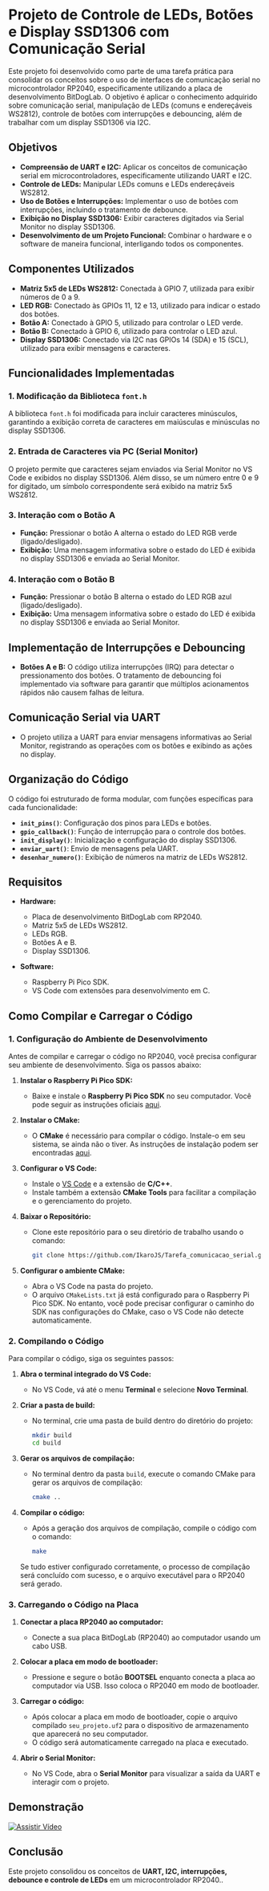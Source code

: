 # Projeto de Controle de LEDs, Botões e Display SSD1306 com Comunicação Serial

Este projeto foi desenvolvido como parte de uma tarefa prática para consolidar os conceitos sobre o uso de interfaces de comunicação serial no microcontrolador RP2040, especificamente utilizando a placa de desenvolvimento BitDogLab. O objetivo é aplicar o conhecimento adquirido sobre comunicação serial, manipulação de LEDs (comuns e endereçáveis WS2812), controle de botões com interrupções e debouncing, além de trabalhar com um display SSD1306 via I2C.

## Objetivos

- **Compreensão de UART e I2C:** Aplicar os conceitos de comunicação serial em microcontroladores, especificamente utilizando UART e I2C.
- **Controle de LEDs:** Manipular LEDs comuns e LEDs endereçáveis WS2812.
- **Uso de Botões e Interrupções:** Implementar o uso de botões com interrupções, incluindo o tratamento de debounce.
- **Exibição no Display SSD1306:** Exibir caracteres digitados via Serial Monitor no display SSD1306.
- **Desenvolvimento de um Projeto Funcional:** Combinar o hardware e o software de maneira funcional, interligando todos os componentes.

## Componentes Utilizados

- **Matriz 5x5 de LEDs WS2812:** Conectada à GPIO 7, utilizada para exibir números de 0 a 9.
- **LED RGB:** Conectado às GPIOs 11, 12 e 13, utilizado para indicar o estado dos botões.
- **Botão A:** Conectado à GPIO 5, utilizado para controlar o LED verde.
- **Botão B:** Conectado à GPIO 6, utilizado para controlar o LED azul.
- **Display SSD1306:** Conectado via I2C nas GPIOs 14 (SDA) e 15 (SCL), utilizado para exibir mensagens e caracteres.

## Funcionalidades Implementadas

### 1. **Modificação da Biblioteca `font.h`**

A biblioteca `font.h` foi modificada para incluir caracteres minúsculos, garantindo a exibição correta de caracteres em maiúsculas e minúsculas no display SSD1306.

### 2. **Entrada de Caracteres via PC (Serial Monitor)**

O projeto permite que caracteres sejam enviados via Serial Monitor no VS Code e exibidos no display SSD1306. Além disso, se um número entre 0 e 9 for digitado, um símbolo correspondente será exibido na matriz 5x5 WS2812.

### 3. **Interação com o Botão A**

- **Função:** Pressionar o botão A alterna o estado do LED RGB verde (ligado/desligado).
- **Exibição:** Uma mensagem informativa sobre o estado do LED é exibida no display SSD1306 e enviada ao Serial Monitor.

### 4. **Interação com o Botão B**

- **Função:** Pressionar o botão B alterna o estado do LED RGB azul (ligado/desligado).
- **Exibição:** Uma mensagem informativa sobre o estado do LED é exibida no display SSD1306 e enviada ao Serial Monitor.

## Implementação de Interrupções e Debouncing

- **Botões A e B:** O código utiliza interrupções (IRQ) para detectar o pressionamento dos botões. O tratamento de debouncing foi implementado via software para garantir que múltiplos acionamentos rápidos não causem falhas de leitura.
  
## Comunicação Serial via UART

- O projeto utiliza a UART para enviar mensagens informativas ao Serial Monitor, registrando as operações com os botões e exibindo as ações no display.

## Organização do Código

O código foi estruturado de forma modular, com funções específicas para cada funcionalidade:

- **`init_pins()`**: Configuração dos pinos para LEDs e botões.
- **`gpio_callback()`**: Função de interrupção para o controle dos botões.
- **`init_display()`**: Inicialização e configuração do display SSD1306.
- **`enviar_uart()`**: Envio de mensagens pela UART.
- **`desenhar_numero()`**: Exibição de números na matriz de LEDs WS2812.

## Requisitos

- **Hardware:**
  - Placa de desenvolvimento BitDogLab com RP2040.
  - Matriz 5x5 de LEDs WS2812.
  - LEDs RGB.
  - Botões A e B.
  - Display SSD1306.

- **Software:**
  - Raspberry Pi Pico SDK.
  - VS Code com extensões para desenvolvimento em C.

## Como Compilar e Carregar o Código

### 1. **Configuração do Ambiente de Desenvolvimento**

Antes de compilar e carregar o código no RP2040, você precisa configurar seu ambiente de desenvolvimento. Siga os passos abaixo:

1. **Instalar o Raspberry Pi Pico SDK:**
   - Baixe e instale o **Raspberry Pi Pico SDK** no seu computador. Você pode seguir as instruções oficiais [aqui](https://www.raspberrypi.org/documentation/rp2040/getting-started/).

2. **Instalar o CMake:**
   - O **CMake** é necessário para compilar o código. Instale-o em seu sistema, se ainda não o tiver. As instruções de instalação podem ser encontradas [aqui](https://cmake.org/install/).

3. **Configurar o VS Code:**
   - Instale o [VS Code](https://code.visualstudio.com/) e a extensão de **C/C++**.
   - Instale também a extensão **CMake Tools** para facilitar a compilação e o gerenciamento do projeto.

4. **Baixar o Repositório:**
   - Clone este repositório para o seu diretório de trabalho usando o comando:
     ```bash
     git clone https://github.com/IkaroJS/Tarefa_comunicacao_serial.git
     ```

5. **Configurar o ambiente CMake:**
   - Abra o VS Code na pasta do projeto.
   - O arquivo `CMakeLists.txt` já está configurado para o Raspberry Pi Pico SDK. No entanto, você pode precisar configurar o caminho do SDK nas configurações do CMake, caso o VS Code não detecte automaticamente.

### 2. **Compilando o Código**

Para compilar o código, siga os seguintes passos:

1. **Abra o terminal integrado do VS Code:**
   - No VS Code, vá até o menu **Terminal** e selecione **Novo Terminal**.

2. **Criar a pasta de build:**
   - No terminal, crie uma pasta de build dentro do diretório do projeto:
     ```bash
     mkdir build
     cd build
     ```

3. **Gerar os arquivos de compilação:**
   - No terminal dentro da pasta `build`, execute o comando CMake para gerar os arquivos de compilação:
     ```bash
     cmake ..
     ```

4. **Compilar o código:**
   - Após a geração dos arquivos de compilação, compile o código com o comando:
     ```bash
     make
     ```

   Se tudo estiver configurado corretamente, o processo de compilação será concluído com sucesso, e o arquivo executável para o RP2040 será gerado.

### 3. **Carregando o Código na Placa**

1. **Conectar a placa RP2040 ao computador:**
   - Conecte a sua placa BitDogLab (RP2040) ao computador usando um cabo USB.

2. **Colocar a placa em modo de bootloader:**
   - Pressione e segure o botão **BOOTSEL** enquanto conecta a placa ao computador via USB. Isso coloca o RP2040 em modo de bootloader.

3. **Carregar o código:**
   - Após colocar a placa em modo de bootloader, copie o arquivo compilado `seu_projeto.uf2` para o dispositivo de armazenamento que aparecerá no seu computador.
   - O código será automaticamente carregado na placa e executado.

4. **Abrir o Serial Monitor:**
   - No VS Code, abra o **Serial Monitor** para visualizar a saída da UART e interagir com o projeto.

## Demonstração

[![Assistir Vídeo](https://img.shields.io/badge/Assistir%20Vídeo-Demonstrativo-blue?style=for-the-badge&logo=youtube)]()

## Conclusão

Este projeto consolidou os conceitos de **UART, I2C, interrupções, debounce e controle de LEDs** em um microcontrolador RP2040..